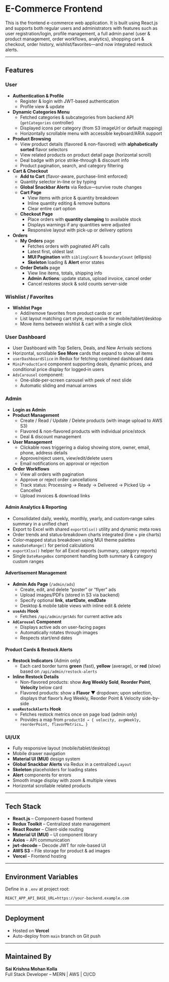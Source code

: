 # E-Commerce Frontend

This is the frontend e-commerce web application. It is built using React.js and supports both regular users and administrators with features such as user registration/login, profile management, a full admin panel (user & product management, order workflows, analytics), shopping cart & checkout, order history, wishlist/favorites—and now integrated restock alerts.

---

## Features

### User

* **Authentication & Profile**
  * Register & login with JWT-based authentication
  * Profile view & update
* **Dynamic Categories Menu**
  * Fetched categories & subcategories from backend API (`getCategories` controller)
  * Displayed icons per category (from S3 imageUrl or default mapping)
  * Horizontally scrollable menu with accessible keyboard/ARIA support
* **Product Browsing**
  * View product details (flavored & non-flavored) with **alphabetically sorted** flavor selectors
  * View related products on product detail page (horizontal scroll)
  * Deal badge with price strike-through & discount info
  * Product pagination, search, and category filtering
* **Cart & Checkout**
  * **Add to Cart** (flavor-aware, purchase-limit enforced)
  * Quantity selector in-line or by typing
  * **Global Snackbar Alerts** via Redux—survive route changes
  * **Cart Page**
    * View items with price & quantity breakdown
    * Inline quantity editing & remove buttons
    * Clear entire cart option
  * **Checkout Page**
    * Place orders with **quantity clamping** to available stock
    * Displays warnings if any quantities were adjusted
    * Responsive layout with pick-up or delivery options
* **Orders**
  * **My Orders** page
    * Fetches orders with paginated API calls
    * Latest first, oldest last
    * **MUI Pagination** with `siblingCount` & `boundaryCount` (ellipsis)
    * **Skeleton** loading & **Alert** error states
  * **Order Details** page
    * View line items, totals, shipping info
    * **Admin Actions**: update status, upload invoice, cancel order
    * Cancel restores stock & sold counts server-side

### Wishlist / Favorites

* **Wishlist Page**
  * Add/remove favorites from product cards or cart
  * List layout matching cart style, responsive for mobile/tablet/desktop
  * Move items between wishlist & cart with a single click

### User Dashboard
  * User Dashboard with Top Sellers, Deals, and New Arrivals sections
  * Horizontal, scrollable **See More** cards that expand to show all items
  * `userDashboardSlice` in Redux for fetching combined dashboard data
  * `MiniProductCard` component supporting deals, dynamic prices, and conditional price display for logged‐in users
  * `AdsCarousel` component:
    - One‐slide‐per‐screen carousel with peek of next slide
    - Automatic sliding and manual arrows

### Admin

* **Login as Admin**
* **Product Management**
  * Create / Read / Update / Delete products (with image upload to AWS S3)
  * Flavored & non-flavored products with individual price/stock
  * Deal & discount management
* **User Management**
  * Clickable rows triggering a dialog showing store, owner, email, phone, address details
  * Approve/reject users, view/edit/delete users
  * Email notifications on approval or rejection
* **Order Workflows**
  * View all orders with pagination
  * Approve or reject order cancellations
  * Track status: Processing → Ready → Delivered → Picked Up → Cancelled
  * Upload invoices & download links

#### Admin Analytics & Reporting

* Consolidated daily, weekly, monthly, yearly, and custom‐range sales summary in a unified chart
* Export to Excel with shared `exportXlsx()` utility and dynamic meta rows
* Order trends and status‐breakdown charts integrated (line + pie charts)
* Color‐mapped status breakdown using MUI theme palettes
* `makeDateRange()` for period calculations
* `exportXlsx()` helper for all Excel exports (summary, category reports)
* Single `DateRangeBox` component handling both summary & category custom ranges

#### Advertisement Management

* **Admin Ads Page** (`/admin/ads`)
  * Create, edit, and delete “poster” or “flyer” ads
  * Upload images/PDFs (stored in S3 via backend)  
  * Specify optional **link**, **startDate**, **endDate**
  * Desktop & mobile table views with inline edit & delete  
* **`useAds` Hook**
  * Fetches `/api/admin/getAds` for current active ads
* **`AdCarousel` Component**
  * Displays active ads on user‐facing pages
  * Automatically rotates through images
  * Respects start/end dates

#### Product Cards & Restock Alerts

* **Restock Indicators** (Admin only)
  * Each card border turns **green** (fast), **yellow** (average), or **red** (slow) based on `/api/admin/restock-alerts`
* **Inline Restock Details**
  * Non-flavored products: show **Avg Weekly Sold**, **Reorder Point**, **Velocity** below card
  * Flavored products: show a **Flavor ▼** dropdown; upon selection, displays that flavor’s Avg Weekly, Reorder Point & Velocity side-by-side
* **`useRestockAlerts` Hook**
  * Fetches restock metrics once on page load (admin only)
  * Provides a map from `productId → { velocity, avgWeekly, reorderPoint, flavorMetrics… }`

### UI/UX

* Fully responsive layout (mobile/tablet/desktop)
* Mobile drawer navigation
* **Material UI (MUI)** design system
* **Global Snackbar Alerts** via Redux in a centralized `Layout`
* **Skeleton** placeholders for loading states
* **Alert** components for errors
* Smooth image display with zoom & multiple views
* Horizontal scrollable related products

---

## Tech Stack

* **React.js** – Component-based frontend
* **Redux Toolkit** – Centralized state management
* **React Router** – Client-side routing
* **Material UI (MUI)** – UI component library
* **Axios** – API communication
* **jwt-decode** – Decode JWT for role-based UI
* **AWS S3** – File storage for product & ad images
* **Vercel** – Frontend hosting

---

## Environment Variables

Define in a `.env` at project root:

```env
REACT_APP_API_BASE_URL=https://your-backend.example.com
```

---

## Deployment

* Hosted on **Vercel**
* Auto-deploy from `main` branch on Git push

---

## Maintained By

**Sai Krishna Mohan Kolla**  
Full Stack Developer – MERN | AWS | CI/CD